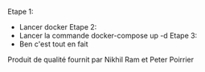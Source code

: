 Etape  1:
- Lancer docker
Etape 2:
- Lancer la commande docker-compose up -d
Etape 3:
- Ben c'est tout en fait

Produit de qualité fournit par Nikhil Ram et Peter Poirrier


